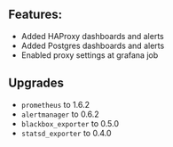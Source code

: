 ## Features:

* Added HAProxy dashboards and alerts
* Added Postgres dashboards and alerts
* Enabled proxy settings at grafana job

## Upgrades

* `prometheus` to 1.6.2
* `alertmanager` to 0.6.2
* `blackbox_exporter` to 0.5.0
* `statsd_exporter` to 0.4.0
